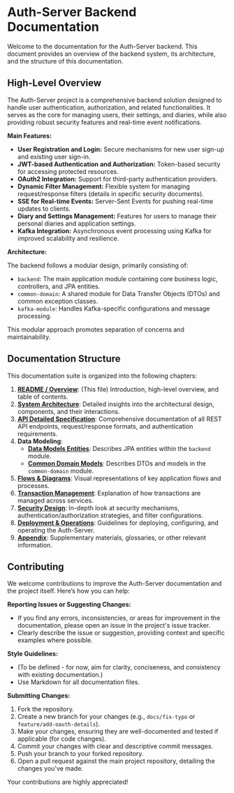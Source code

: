 # Auth-Server Backend Documentation

Welcome to the documentation for the Auth-Server backend. This document provides an overview of the backend system, its architecture, and the structure of this documentation.

## High-Level Overview

The Auth-Server project is a comprehensive backend solution designed to handle user authentication, authorization, and related functionalities. It serves as the core for managing users, their settings, and diaries, while also providing robust security features and real-time event notifications.

**Main Features:**

*   **User Registration and Login:** Secure mechanisms for new user sign-up and existing user sign-in.
*   **JWT-based Authentication and Authorization:** Token-based security for accessing protected resources.
*   **OAuth2 Integration:** Support for third-party authentication providers.
*   **Dynamic Filter Management:** Flexible system for managing request/response filters (details in specific security documents).
*   **SSE for Real-time Events:** Server-Sent Events for pushing real-time updates to clients.
*   **Diary and Settings Management:** Features for users to manage their personal diaries and application settings.
*   **Kafka Integration:** Asynchronous event processing using Kafka for improved scalability and resilience.

**Architecture:**

The backend follows a modular design, primarily consisting of:

*   `backend`: The main application module containing core business logic, controllers, and JPA entities.
*   `common-domain`: A shared module for Data Transfer Objects (DTOs) and common exception classes.
*   `kafka-module`: Handles Kafka-specific configurations and message processing.

This modular approach promotes separation of concerns and maintainability.

## Documentation Structure

This documentation suite is organized into the following chapters:

1.  **[README / Overview](./README.md)**: (This file) Introduction, high-level overview, and table of contents.
2.  **[System Architecture](./System_Architecture.md)**: Detailed insights into the architectural design, components, and their interactions.
3.  **[API Detailed Specification](./API_Documentation.md)**: Comprehensive documentation of all REST API endpoints, request/response formats, and authentication requirements.
4.  **Data Modeling**:
    *   **[Data Models Entities](./Data_Models_Entities.md)**: Describes JPA entities within the `backend` module.
    *   **[Common Domain Models](./Common_Domain_Models.md)**: Describes DTOs and models in the `common-domain` module.
5.  **[Flows & Diagrams](./Flows_And_Diagrams.md)**: Visual representations of key application flows and processes.
6.  **[Transaction Management](./Transaction_Management.md)**: Explanation of how transactions are managed across services.
7.  **[Security Design](./Security_Overview.md)**: In-depth look at security mechanisms, authentication/authorization strategies, and filter configurations.
8.  **[Deployment & Operations](./Deployment_And_Operations.md)**: Guidelines for deploying, configuring, and operating the Auth-Server.
9.  **[Appendix](./Appendix.md)**: Supplementary materials, glossaries, or other relevant information.

## Contributing

We welcome contributions to improve the Auth-Server documentation and the project itself. Here’s how you can help:

**Reporting Issues or Suggesting Changes:**

*   If you find any errors, inconsistencies, or areas for improvement in the documentation, please open an issue in the project's issue tracker.
*   Clearly describe the issue or suggestion, providing context and specific examples where possible.

**Style Guidelines:**

*   (To be defined - for now, aim for clarity, conciseness, and consistency with existing documentation.)
*   Use Markdown for all documentation files.

**Submitting Changes:**

1.  Fork the repository.
2.  Create a new branch for your changes (e.g., `docs/fix-typo` or `feature/add-oauth-details`).
3.  Make your changes, ensuring they are well-documented and tested if applicable (for code changes).
4.  Commit your changes with clear and descriptive commit messages.
5.  Push your branch to your forked repository.
6.  Open a pull request against the main project repository, detailing the changes you've made.

Your contributions are highly appreciated!
